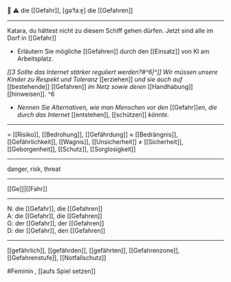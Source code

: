 🔴 ⚠️ die [[Gefahr]], [ɡəˈfaːɐ̯]
die [[Gefahren]]

---
Katara, du hättest nicht zu diesem Schiff gehen dürfen. Jetzt sind alle im Dorf in [[Gefahr]]

- Erläutern Sie mögliche [[Gefahren]] durch den [[Einsatz]] von KI am Arbeitsplatz.  

*[[3 Sollte das Internet stärker reguliert werden?#^6|^]]* _Wir müssen unsere Kinder zu Respekt und Toleranz_ [[erziehen]] _und sie auch auf_ [[bestehende]] [[Gefahren]] _im Netz sowie deren_ [[Handhabung]] [[hinweisen]]. ^6


* *Nennen Sie Alternativen, wie man Menschen vor den* [[Gefahr]]*en, die durch das Internet* [[entstehen]], [[schützen]] *könnte.* 


---
= [[Risiko]], [[Bedrohung]], [[Gefährdung]]
≈ [[Bedrängnis]], [[Gefährlichkeit]], [[Wagnis]], [[Unsicherheit]]
≠ [[Sicherheit]], [[Geborgenheit]], [[Schutz]], [[Sorglosigkeit]]

---
danger, risk, threat

---
[[Ge]]|[[Fahr]]

---
N: die [[Gefahr]], die [[Gefahren]]  
A: die [[Gefahr]], die [[Gefahren]]  
G: der [[Gefahr]], der [[Gefahren]]  
D: der [[Gefahr]], den [[Gefahren]]  

---
[[gefährlich]], [[gefährden]], [[gefährten]], [[Gefahrenzone]], [[Gefahrenstufe]], [[Notfallschutz]]

#Feminin , [[aufs Spiel setzen]]
